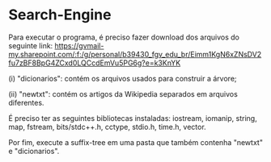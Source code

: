 # Search-Engine

Para executar o programa, é preciso fazer download dos arquivos do seguinte link: 
https://gvmail-my.sharepoint.com/:f:/g/personal/b39430_fgv_edu_br/Eimm1KgN6xZNsDV2fu7zBF8BpG4ZCxd0LQCcdEmVu5PG6g?e=k3KnYK


(i) "dicionarios": contém os arquivos usados para construir a árvore;

(ii) "newtxt": contém os artigos da Wikipedia separados em arquivos diferentes.


É preciso ter as seguintes bibliotecas instaladas: iostream, iomanip, string, map, fstream, bits/stdc++.h, cctype, stdio.h, time.h, vector.

Por fim, execute a suffix-tree em uma pasta que também contenha "newtxt" e "dicionarios".

